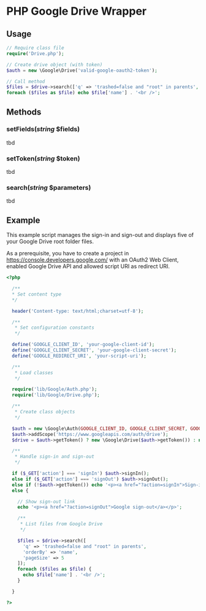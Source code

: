# PHP Google Drive Wrapper

## Usage

```php
// Require class file
require('Drive.php');

// Create drive object (with token)
$auth = new \Google\Drive('valid-google-oauth2-token');

// Call method
$files = $drive->search(['q' => 'trashed=false and "root" in parents', 'pageSize' => 5]);
foreach ($files as $file) echo $file['name'] . '<br />';
```

## Methods

### setFields(*string* $fields)

tbd

### setToken(*string* $token)

tbd

### search(*string* $parameters)

tbd

## Example

This example script manages the sign-in and sign-out and displays five of your Google Drive root folder files.

As a prerequisite, you have to create a project in https://console.developers.google.com/ with an OAuth2 Web Client, enabled Google Drive API and allowed script URI as redirect URI.

```php
<?php

  /**
  * Set content type
  */

  header('Content-type: text/html;charset=utf-8');

  /**
   * Set configuration constants
   */

  define('GOOGLE_CLIENT_ID', 'your-google-client-id');
  define('GOOGLE_CLIENT_SECRET', 'your-google-client-secret');
  define('GOOGLE_REDIRECT_URI', 'your-script-uri');

  /**
   * Load classes
   */

  require('lib/Google/Auth.php');
  require('lib/Google/Drive.php');

  /**
   * Create class objects
   */

  $auth = new \Google\Auth(GOOGLE_CLIENT_ID, GOOGLE_CLIENT_SECRET, GOOGLE_REDIRECT_URI);
  $auth->addScope('https://www.googleapis.com/auth/drive');
  $drive = $auth->getToken() ? new \Google\Drive($auth->getToken()) : null;

  /**
   * Handle sign-in and sign-out
   */

  if ($_GET['action'] === 'signIn') $auth->signIn();
  else if ($_GET['action'] === 'signOut') $auth->signOut();
  else if (!$auth->getToken()) echo '<p><a href="?action=signIn">Sign-in to Google</a></p>';
  else {

    // Show sign-out link
    echo '<p><a href="?action=signOut">Google sign-out</a></p>';

    /**
     * List files from Google Drive
     */

    $files = $drive->search([
      'q' => 'trashed=false and "root" in parents',
      'orderBy' => 'name',
      'pageSize' => 5
    ]);
    foreach ($files as $file) {
      echo $file['name'] . '<br />';
    }

  }

?>
```
